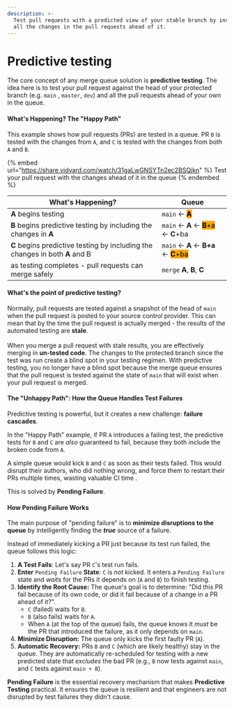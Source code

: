 ```yaml
---
description: >-
  Test pull requests with a predicted view of your stable branch by including
  all the changes in the pull requests ahead of it.
---
```


# Predictive testing

The core concept of any merge queue solution is **predictive testing**. The idea here is to test your pull request against the head of your protected branch (e.g. `main` , `master`, `dev`) and all the pull requests ahead of your own in the queue. &#x20;

#### What's Happening? The "Happy Path"

This example shows how pull requests (PRs) are tested in a queue. PR `B` is tested with the changes from `A`, and `C` is tested with the changes from both `A` and `B`.

{% embed url="https://share.vidyard.com/watch/31gaLwGNSYTn2ec2BSQjkn" %}
Test your pull request with the changes ahead of it in the queue
{% endembed %}

<table><thead><tr><th width="331">What's Happening?</th><th>Queue</th></tr></thead><tbody><tr><td><strong>A</strong> begins testing</td><td><code>main</code> &#x3C;- <mark style="background-color:orange;"><strong>A</strong></mark></td></tr><tr><td><strong>B</strong> begins predictive testing by including the changes in <strong>A</strong></td><td><code>main</code> &#x3C;- <strong>A</strong> &#x3C;- <mark style="background-color:orange;"><strong>B</strong>+a</mark> &#x3C;- <strong>C</strong>+ba</td></tr><tr><td><strong>C</strong> begins predictive testing by including the changes in both <strong>A</strong> and B</td><td><code>main</code> &#x3C;- <strong>A</strong> &#x3C;- <strong>B+a</strong>  &#x3C;- <mark style="background-color:orange;"><strong>C</strong>+ba</mark></td></tr><tr><td>as testing completes - pull requests can merge safely</td><td><code>merge</code> <strong>A</strong>, <strong>B</strong>, <strong>C</strong></td></tr></tbody></table>

#### **What's the point of predictive testing?**

Normally, pull requests are tested against a snapshot of the head of `main` when the pull request is posted to your source control provider. This can mean that by the time the pull request is actually merged - the results of the automated testing are **stale**. \
\
When you merge a pull request with stale results, you are effectively merging in **un-tested code**. The changes to the protected branch since the test was run create a blind spot in your testing regimen. With predictive testing, you no longer have a blind spot because the merge queue ensures that the pull request is tested against the state of `main` that will exist when your pull request is merged.&#x20;

#### The "Unhappy Path": How the Queue Handles Test Failures

Predictive testing is powerful, but it creates a new challenge: **failure cascades**.

In the "Happy Path" example, if PR `A` introduces a failing test, the predictive tests for `B` and `C` are _also_ guaranteed to fail, because they both include the broken code from `A`.

A simple queue would kick `B` and `C` as soon as their tests failed. This would disrupt their authors, who did nothing wrong, and force them to restart their PRs multiple times, wasting valuable CI time .

This is solved by **Pending Failure**.

#### How Pending Failure Works

The main purpose of "pending failure" is to **minimize disruptions to the queue** by intelligently finding the _**true**_ source of a failure.

Instead of immediately kicking a PR just because its test run failed, the queue follows this logic:

1. **A Test Fails**: Let's say PR `C`'s test run fails.
2. **Enter** `Pending Failure` **State**: `C` is _not_ kicked. It enters a `Pending Failure` state and _waits_ for the PRs it depends on (`A` and `B`) to finish testing.
3. **Identify the Root Cause:** The queue's goal is to determine: "Did this PR fail because of its own code, or did it fail because of a change in a PR ahead of it?".
   * `C` (failed) waits for `B`.
   * `B` (also fails) waits for `A`.
   * When `A` (at the top of the queue) fails, the queue knows it _must_ be the PR that introduced the failure, as it only depends on `main`.
4. **Minimize Disruption:** The queue only kicks the first faulty PR (`A`).
5. **Automatic Recovery:** PRs `B` and `C` (which are likely healthy) stay in the queue. They are automatically re-scheduled for testing with a new predicted state that _excludes_ the bad PR (e.g., `B` now tests against `main`, and `C` tests against `main + B`).

**Pending Failure** is the essential recovery mechanism that makes **Predictive Testing** practical. It ensures the queue is resilient and that engineers are not disrupted by test failures they didn't cause.

